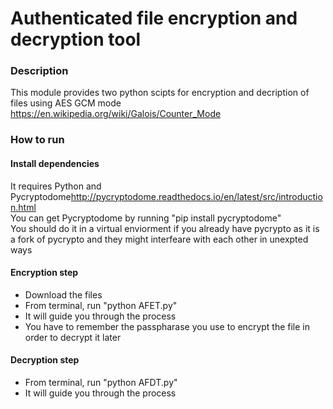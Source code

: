 # Authenticated file encryption and decryption tool
### Description
This module provides two python scipts for encryption and decription of files using AES GCM mode <https://en.wikipedia.org/wiki/Galois/Counter_Mode>  
### How to run
#### Install dependencies
It requires Python and Pycryptodome<http://pycryptodome.readthedocs.io/en/latest/src/introduction.html>  
You can get Pycryptodome by running "pip install pycryptodome"  
You should do it in a virtual enviorment if you already have pycrypto as it is a fork of pycrypto and they might interfeare with each other in unexpted ways
#### Encryption step
* Download the files
* From terminal, run "python AFET.py"
* It will guide you through the process
* You have to remember the passpharase you use to encrypt the file in order to decrypt it later  
#### Decryption step
* From terminal, run "python AFDT.py"
* It will guide you through the process
